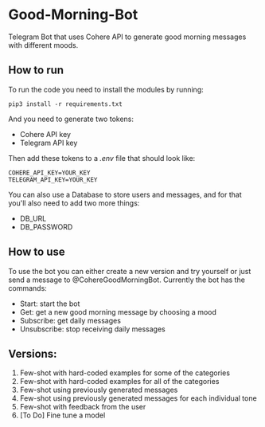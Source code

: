 # Good-Morning-Bot
Telegram Bot that uses Cohere API to generate good morning messages with different moods.

## How to run
To run the code you need to install the modules by running:
```
pip3 install -r requirements.txt
```

And you need to generate two tokens:
- Cohere API key
- Telegram API key

Then add these tokens to a _.env_ file that should look like:

```
COHERE_API_KEY=YOUR_KEY
TELEGRAM_API_KEY=YOUR_KEY
```

You can also use a Database to store users and messages, and for that you'll also need to add two more things:
- DB_URL
- DB_PASSWORD

## How to use
To use the bot you can either create a new version and try yourself or just send a message to @CohereGoodMorningBot. Currently the bot has the commands:
- Start: start the bot
- Get: get a new good morning message by choosing a mood
- Subscribe: get daily messages
- Unsubscribe: stop receiving daily messages

## Versions:
1. Few-shot with hard-coded examples for some of the categories
2. Few-shot with hard-coded examples for all of the categories
3. Few-shot using previously generated messages
4. Few-shot using previously generated messages for each individual tone
5. Few-shot with feedback from the user
6. [To Do] Fine tune a model
